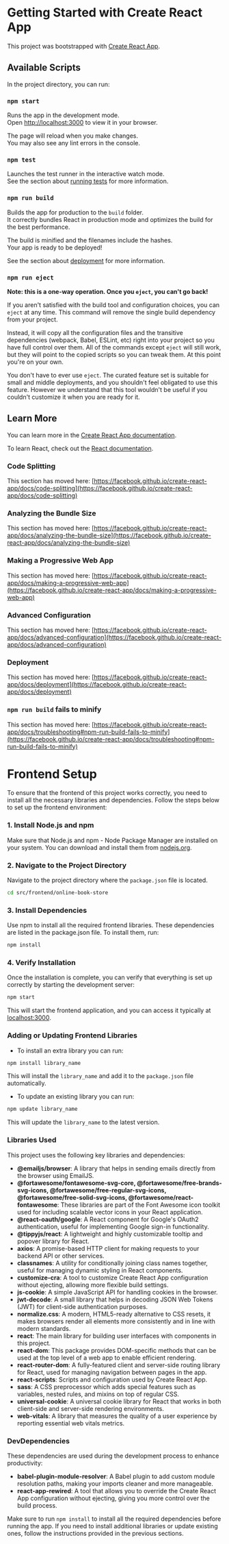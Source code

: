 # Getting Started with Create React App

This project was bootstrapped with [Create React App](https://github.com/facebook/create-react-app).

## Available Scripts

In the project directory, you can run:

### `npm start`

Runs the app in the development mode.\
Open [http://localhost:3000](http://localhost:3000) to view it in your browser.

The page will reload when you make changes.\
You may also see any lint errors in the console.

### `npm test`

Launches the test runner in the interactive watch mode.\
See the section about [running tests](https://facebook.github.io/create-react-app/docs/running-tests) for more information.

### `npm run build`

Builds the app for production to the `build` folder.\
It correctly bundles React in production mode and optimizes the build for the best performance.

The build is minified and the filenames include the hashes.\
Your app is ready to be deployed!

See the section about [deployment](https://facebook.github.io/create-react-app/docs/deployment) for more information.

### `npm run eject`

**Note: this is a one-way operation. Once you `eject`, you can't go back!**

If you aren't satisfied with the build tool and configuration choices, you can `eject` at any time. This command will remove the single build dependency from your project.

Instead, it will copy all the configuration files and the transitive dependencies (webpack, Babel, ESLint, etc) right into your project so you have full control over them. All of the commands except `eject` will still work, but they will point to the copied scripts so you can tweak them. At this point you're on your own.

You don't have to ever use `eject`. The curated feature set is suitable for small and middle deployments, and you shouldn't feel obligated to use this feature. However we understand that this tool wouldn't be useful if you couldn't customize it when you are ready for it.

## Learn More

You can learn more in the [Create React App documentation](https://facebook.github.io/create-react-app/docs/getting-started).

To learn React, check out the [React documentation](https://reactjs.org/).

### Code Splitting

This section has moved here: [https://facebook.github.io/create-react-app/docs/code-splitting](https://facebook.github.io/create-react-app/docs/code-splitting)

### Analyzing the Bundle Size

This section has moved here: [https://facebook.github.io/create-react-app/docs/analyzing-the-bundle-size](https://facebook.github.io/create-react-app/docs/analyzing-the-bundle-size)

### Making a Progressive Web App

This section has moved here: [https://facebook.github.io/create-react-app/docs/making-a-progressive-web-app](https://facebook.github.io/create-react-app/docs/making-a-progressive-web-app)

### Advanced Configuration

This section has moved here: [https://facebook.github.io/create-react-app/docs/advanced-configuration](https://facebook.github.io/create-react-app/docs/advanced-configuration)

### Deployment

This section has moved here: [https://facebook.github.io/create-react-app/docs/deployment](https://facebook.github.io/create-react-app/docs/deployment)

### `npm run build` fails to minify

This section has moved here: [https://facebook.github.io/create-react-app/docs/troubleshooting#npm-run-build-fails-to-minify](https://facebook.github.io/create-react-app/docs/troubleshooting#npm-run-build-fails-to-minify)

# Frontend Setup

To ensure that the frontend of this project works correctly, you need to install all the necessary libraries and dependencies. Follow the steps below to set up the frontend environment:

### 1. Install Node.js and npm

Make sure that Node.js and npm - Node Package Manager are installed on your system. You can download and install them from [nodejs.org](https://nodejs.org/).

### 2. Navigate to the Project Directory

Navigate to the project directory where the `package.json` file is located.

```bash
cd src/frontend/online-book-store
```

### 3. Install Dependencies

Use npm to install all the required frontend libraries. These dependencies are listed in the package.json file. To install them, run:

```bash
npm install
```

### 4. Verify Installation

Once the installation is complete, you can verify that everything is set up correctly by starting the development server:

```bash
npm start
```

This will start the frontend application, and you can access it typically at [localhost:3000](http://localhost:3000).

### Adding or Updating Frontend Libraries

-   To install an extra library you can run:

```bash
npm install library_name
```

This will install the `library_name` and add it to the `package.json` file automatically.

-   To update an existing library you can run:

```bash
npm update library_name
```

This will update the `library_name` to the latest version.

### Libraries Used

This project uses the following key libraries and dependencies:

-   **@emailjs/browser**: A library that helps in sending emails directly from the browser using EmailJS.
-   **@fortawesome/fontawesome-svg-core, @fortawesome/free-brands-svg-icons, @fortawesome/free-regular-svg-icons, @fortawesome/free-solid-svg-icons, @fortawesome/react-fontawesome**: These libraries are part of the Font Awesome icon toolkit used for including scalable vector icons in your React application.
-   **@react-oauth/google**: A React component for Google's OAuth2 authentication, useful for implementing Google sign-in functionality.
-   **@tippyjs/react**: A lightweight and highly customizable tooltip and popover library for React.
-   **axios**: A promise-based HTTP client for making requests to your backend API or other services.
-   **classnames**: A utility for conditionally joining class names together, useful for managing dynamic styling in React components.
-   **customize-cra**: A tool to customize Create React App configuration without ejecting, allowing more flexible build settings.
-   **js-cookie**: A simple JavaScript API for handling cookies in the browser.
-   **jwt-decode**: A small library that helps in decoding JSON Web Tokens (JWT) for client-side authentication purposes.
-   **normalize.css**: A modern, HTML5-ready alternative to CSS resets, it makes browsers render all elements more consistently and in line with modern standards.
-   **react**: The main library for building user interfaces with components in this project.
-   **react-dom**: This package provides DOM-specific methods that can be used at the top level of a web app to enable efficient rendering.
-   **react-router-dom**: A fully-featured client and server-side routing library for React, used for managing navigation between pages in the app.
-   **react-scripts**: Scripts and configuration used by Create React App.
-   **sass**: A CSS preprocessor which adds special features such as variables, nested rules, and mixins on top of regular CSS.
-   **universal-cookie**: A universal cookie library for React that works in both client-side and server-side rendering environments.
-   **web-vitals**: A library that measures the quality of a user experience by reporting essential web vitals metrics.

### DevDependencies

These dependencies are used during the development process to enhance productivity:

-   **babel-plugin-module-resolver**: A Babel plugin to add custom module resolution paths, making your imports cleaner and more manageable.
-   **react-app-rewired**: A tool that allows you to override the Create React App configuration without ejecting, giving you more control over the build process.

Make sure to run `npm install` to install all the required dependencies before running the app. If you need to install additional libraries or update existing ones, follow the instructions provided in the previous sections.
